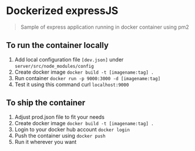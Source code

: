 # Dockerized expressJS

> Sample of express application running in docker container using pm2

## To run the container locally

1. Add local configuration file ```[dev.json]``` under ```server/src/node_modules/config```
2. Create docker image ``` docker build -t [imagename:tag] . ```
3. Run container ``` docker run -p 9000:3000 -d [imagename:tag] ```
4. Test it using this command curl ```localhost:9000``` 

## To ship the container 

1. Adjust prod.json file to fit your needs 
2. Create docker image ``` docker build -t [imagename:tag] . ```
3. Login to your docker hub account ```docker login```
4. Push the container using ```docker push ```
5. Run it wherever you want  
